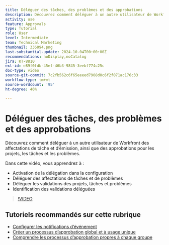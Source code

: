 ```yaml
---
title: Déléguer des tâches, des problèmes et des approbations
description: Découvrez comment déléguer à un autre utilisateur de Workfront des affectations de tâche et d’émission, ainsi que des approbations pour les projets, les tâches et les problèmes.
activity: use
feature: Approvals
type: Tutorial
role: User
level: Intermediate
team: Technical Marketing
thumbnail: 336094.png
last-substantial-update: 2024-10-04T00:00:00Z
recommendations: noDisplay,noCatalog
jira: KT-8810
exl-id: e89f0fdb-45ef-46b3-9845-3eebf774c25c
doc-type: video
source-git-commit: 7c2fb562c6f65eeeed7908d0c6f2f071ac176c33
workflow-type: tm+mt
source-wordcount: '95'
ht-degree: 46%

---
```


# Déléguer des tâches, des problèmes et des approbations

Découvrez comment déléguer à un autre utilisateur de Workfront des affectations de tâche et d’émission, ainsi que des approbations pour les projets, les tâches et les problèmes.

Dans cette vidéo, vous apprendrez à :

* Activation de la délégation dans la configuration
* Déléguer des affectations de tâches et de problèmes
* Déléguer les validations des projets, tâches et problèmes
* Identification des validations déléguées

>[!VIDEO](https://video.tv.adobe.com/v/336094/?quality=12&learn=on)

## Tutoriels recommandés sur cette rubrique

* [Configurer les notifications d’événement](/help/administration-and-setup/email-and-in-app-notifications/admin-set-up-event-notifications.md)
* [Créer un processus d’approbation global et à usage unique](/help/manage-work/approval-processes-and-milestone-paths/create-a-single-use-approval-process.md)
* [Comprendre les processus d’approbation propres à chaque groupe](/help/administration-and-setup/approval-processes-and-milestone-paths/group-specific-approval-processes.md)

